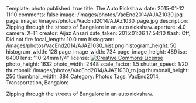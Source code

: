 Template: photo
published: true
title: The Auto Rickshaw
date: 2015-01-12 11:10
comments: false
image: /images/photos/VacEnd2014/AJAZ1030.jpg
page_image: /images/photos/VacEnd2014/AJAZ1030_page.jpg
description: Zipping through the streets of Bangalore in an auto rickshaw.
aperture: 4.0
camera: X-T1
creator: Aijaz Ansari
date_taken: 2015:01:06 17:54:10
flash: Off, Did not fire
focal_length: 10.0 mm
histogram: /images/photos/VacEnd2014/AJAZ1030_hist.png
histogram_height: 50
histogram_width: 128
page_image_width: 734
page_image_height: 489
iso: 6400
lens: "10-24mm f/4"
license: <a rel="license" href="http://creativecommons.org/licenses/by-nc-nd/3.0/deed.en_US"><img alt="Creative Commons License" style="border-width:0" src="http://i.creativecommons.org/l/by-nc-nd/3.0/88x31.png" /></a>
photo_height: 1632
photo_width: 2448
scale_factor: 1.5
shutter_speed: 1/20
thumbnail: /images/photos/VacEnd2014/AJAZ1030_tn.jpg
thumbnail_height: 256
thumbnail_width: 384
Category: Photos
Tags: VacEnd2014, Transportation, Bangalore

Zipping through the streets of Bangalore in an auto rickshaw.

